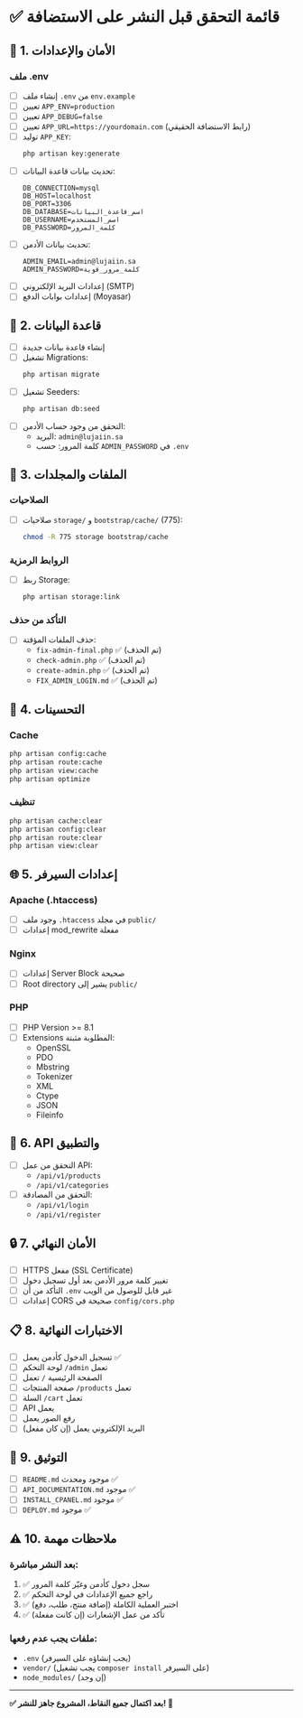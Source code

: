 # ✅ قائمة التحقق قبل النشر على الاستضافة

## 🔐 1. الأمان والإعدادات

### ملف .env
- [ ] إنشاء ملف `.env` من `env.example`
- [ ] تعيين `APP_ENV=production`
- [ ] تعيين `APP_DEBUG=false`
- [ ] تعيين `APP_URL=https://yourdomain.com` (رابط الاستضافة الحقيقي)
- [ ] توليد `APP_KEY`:
  ```bash
  php artisan key:generate
  ```
- [ ] تحديث بيانات قاعدة البيانات:
  ```env
  DB_CONNECTION=mysql
  DB_HOST=localhost
  DB_PORT=3306
  DB_DATABASE=اسم_قاعدة_البيانات
  DB_USERNAME=اسم_المستخدم
  DB_PASSWORD=كلمة_المرور
  ```
- [ ] تحديث بيانات الأدمن:
  ```env
  ADMIN_EMAIL=admin@lujaiin.sa
  ADMIN_PASSWORD=كلمة_مرور_قوية
  ```
- [ ] إعدادات البريد الإلكتروني (SMTP)
- [ ] إعدادات بوابات الدفع (Moyasar)

## 📁 2. قاعدة البيانات

- [ ] إنشاء قاعدة بيانات جديدة
- [ ] تشغيل Migrations:
  ```bash
  php artisan migrate
  ```
- [ ] تشغيل Seeders:
  ```bash
  php artisan db:seed
  ```
- [ ] التحقق من وجود حساب الأدمن:
  - البريد: `admin@lujaiin.sa`
  - كلمة المرور: حسب `ADMIN_PASSWORD` في `.env`

## 📂 3. الملفات والمجلدات

### الصلاحيات
- [ ] صلاحيات `storage/` و `bootstrap/cache/` (775):
  ```bash
  chmod -R 775 storage bootstrap/cache
  ```

### الروابط الرمزية
- [ ] ربط Storage:
  ```bash
  php artisan storage:link
  ```

### التأكد من حذف
- [ ] حذف الملفات المؤقتة:
  - `fix-admin-final.php` ✅ (تم الحذف)
  - `check-admin.php` ✅ (تم الحذف)
  - `create-admin.php` ✅ (تم الحذف)
  - `FIX_ADMIN_LOGIN.md` ✅ (تم الحذف)

## 🚀 4. التحسينات

### Cache
```bash
php artisan config:cache
php artisan route:cache
php artisan view:cache
php artisan optimize
```

### تنظيف
```bash
php artisan cache:clear
php artisan config:clear
php artisan route:clear
php artisan view:clear
```

## 🌐 5. إعدادات السيرفر

### Apache (.htaccess)
- [ ] وجود ملف `.htaccess` في مجلد `public/`
- [ ] إعدادات mod_rewrite مفعلة

### Nginx
- [ ] إعدادات Server Block صحيحة
- [ ] Root directory يشير إلى `public/`

### PHP
- [ ] PHP Version >= 8.1
- [ ] Extensions المطلوبة مثبتة:
  - OpenSSL
  - PDO
  - Mbstring
  - Tokenizer
  - XML
  - Ctype
  - JSON
  - Fileinfo

## 📱 6. API والتطبيق

- [ ] التحقق من عمل API:
  - `/api/v1/products`
  - `/api/v1/categories`
- [ ] التحقق من المصادقة:
  - `/api/v1/login`
  - `/api/v1/register`

## 🔒 7. الأمان النهائي

- [ ] HTTPS مفعل (SSL Certificate)
- [ ] تغيير كلمة مرور الأدمن بعد أول تسجيل دخول
- [ ] التأكد من أن `.env` غير قابل للوصول من الويب
- [ ] إعدادات CORS صحيحة في `config/cors.php`

## 📋 8. الاختبارات النهائية

- [ ] تسجيل الدخول كأدمن يعمل ✅
- [ ] لوحة التحكم `/admin` تعمل
- [ ] الصفحة الرئيسية `/` تعمل
- [ ] صفحة المنتجات `/products` تعمل
- [ ] السلة `/cart` تعمل
- [ ] API يعمل
- [ ] رفع الصور يعمل
- [ ] البريد الإلكتروني يعمل (إن كان مفعل)

## 📝 9. التوثيق

- [ ] `README.md` موجود ومحدث ✅
- [ ] `API_DOCUMENTATION.md` موجود ✅
- [ ] `INSTALL_CPANEL.md` موجود ✅
- [ ] `DEPLOY.md` موجود ✅

## ⚠️ 10. ملاحظات مهمة

### بعد النشر مباشرة:
1. ✅ سجل دخول كأدمن وغيّر كلمة المرور
2. ✅ راجع جميع الإعدادات في لوحة التحكم
3. ✅ اختبر العملية الكاملة (إضافة منتج، طلب، دفع)
4. ✅ تأكد من عمل الإشعارات (إن كانت مفعلة)

### ملفات يجب عدم رفعها:
- `.env` (يجب إنشاؤه على السيرفر)
- `vendor/` (يجب تشغيل `composer install` على السيرفر)
- `node_modules/` (إن وجد)

---

**✅ بعد اكتمال جميع النقاط، المشروع جاهز للنشر! 🎉**

